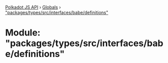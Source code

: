 [Polkadot JS API](../README.md) › [Globals](../globals.md) › ["packages/types/src/interfaces/babe/definitions"](_packages_types_src_interfaces_babe_definitions_.md)

# Module: "packages/types/src/interfaces/babe/definitions"


